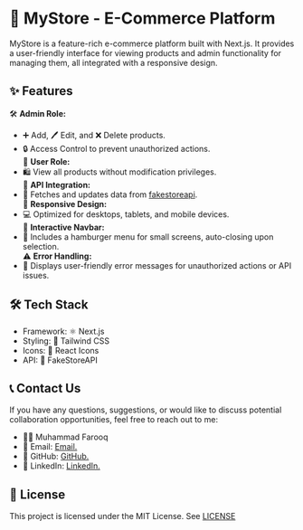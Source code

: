 # 🛒 MyStore - E-Commerce Platform

MyStore is a feature-rich e-commerce platform built with Next.js. It provides a user-friendly interface for viewing products and admin functionality for managing them, all integrated with a responsive design.


## ✨ Features

🛠️ **Admin Role:**
- ➕ Add, 🖊️ Edit, and ❌ Delete products.
- 🔒 Access Control to prevent unauthorized actions.<br/>
 👥 **User Role:**
- 🛍️  View all products without modification privileges.<br/>
🔗 **API Integration:**
- 📡 Fetches and updates data from [fakestoreapi](https://fakestoreapi.com/).<br/>
📱 **Responsive Design:**
- 💻 Optimized for desktops, tablets, and mobile devices.<br/>
🧭 **Interactive Navbar:**
- 🍔 Includes a hamburger menu for small screens, auto-closing upon selection.<br/>
⚠️ **Error Handling:**
- 🚫 Displays user-friendly error messages for unauthorized actions or API issues.


## 🛠 Tech Stack

- Framework: ⚛️ Next.js
- Styling: 🎨 Tailwind CSS
- Icons: 🌟 React Icons
- API: 🔗 FakeStoreAPI
## 📞 Contact Us

If you have any questions, suggestions, or would like to discuss potential collaboration opportunities, feel free to reach out to me:

- 🧑‍💻 Muhammad Farooq
- 📧 Email: [Email.](muhammad888xyz@gmail.com)
- 🐙 GitHub: [GitHub.](https://github.com/Muhammad-Fraooq)
- 🔗 LinkedIn: [LinkedIn.](https://www.linkedin.com/in/muhammad-farooq-1a168a2b6/)

## 📄 License

This project is licensed under the MIT License. See [LICENSE](LICENSE)
